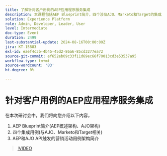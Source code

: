 ```yaml
---
title: 了解针对客户用例的AEP应用程序服务集成
description: 本课程包括AEP Blueprint简介，四个涉及AJO、Marketo和Target的集成用例，以及AEP和AJO API触发的营销活动的架构。
solution: Experience Platform
role: Admin, Developer, Leader, User
level: Intermediate
doc-type: Event
duration: 2499
last-substantial-update: 2024-08-16T00:00:00Z
jira: KT-15883
exl-id: eaef4c3b-4b45-45d2-86a6-85cd3277ea72
source-git-commit: ef652eb09c33f11d69ec66f70013cd3e53537a95
workflow-type: tm+mt
source-wordcount: '83'
ht-degree: 0%

---
```


# 针对客户用例的AEP应用程序服务集成

在本次研讨会中，我们将向您介绍以下内容，

1. AEP Blueprint简介(AEP概述架构、AJO架构)
1. 四个集成用例(与AJO、Marketo和Target相关)
1. AEP和AJO API触发的营销活动用例架构简介

>[!VIDEO](https://video.tv.adobe.com/v/3432053/?learn=on)
